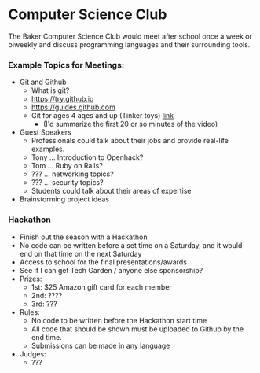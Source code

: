 Computer Science Club
===

The Baker Computer Science Club would meet after school once a week or biweekly
and discuss programming languages and their surrounding tools.

### Example Topics for Meetings:
- Git and Github
  - What is git?
  - https://try.github.io
  - https://guides.github.com
  - Git for ages 4 aqes and up (Tinker toys) [link](https://www.youtube.com/watch?v=1ffBJ4sVUb4)
    - (I'd summarize the first 20 or so minutes of the video)
- Guest Speakers
  - Professionals could talk about their jobs and provide real-life examples.
  - Tony ... Introduction to Openhack?
  - Tom ... Ruby on Rails?
  - ??? ... networking topics?
  - ??? ... security topics?
  - Students could talk about their areas of expertise
- Brainstorming project ideas

### Hackathon
  - Finish out the season with a Hackathon
  - No code can be written before a set time on a Saturday, and it would end on that time on the next Saturday
  - Access to school for the final presentations/awards
  - See if I can get Tech Garden / anyone else sponsorship?
  - Prizes:
    - 1st: $25 Amazon gift card for each member
    - 2nd: ????
    - 3rd: ???
  - Rules:
    - No code to be written before the Hackathon start time
    - All code that should be shown must be uploaded to Github by the end time.
    - Submissions can be made in any language
  - Judges:
    - ???

